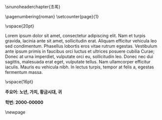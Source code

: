 \snunoheaderchapter{초록}

\pagenumbering{roman}
\setcounter{page}{1}

\vspace{20pt}

<!-- This is the abstract -->

Lorem ipsum dolor sit amet, consectetur adipiscing elit. Nam et turpis gravida, lacinia ante sit amet, sollicitudin erat. Aliquam efficitur vehicula leo sed condimentum. Phasellus lobortis eros vitae rutrum egestas. Vestibulum ante ipsum primis in faucibus orci luctus et ultrices posuere cubilia Curae; Donec at urna imperdiet, vulputate orci eu, sollicitudin leo. Donec nec dui sagittis, malesuada erat eget, vulputate tellus. Nam ullamcorper efficitur iaculis. Mauris eu vehicula nibh. In lectus turpis, tempor at felis a, egestas fermentum massa.

\vspace{16pt}

**주요어: 노년, 가치, 황금시대, 귀**

**학번: 2000-00000**

\newpage
<!-- 페이지가 바뀌어야 다음 파일 페이지 번호 양식에 영향받지 않음 -->
